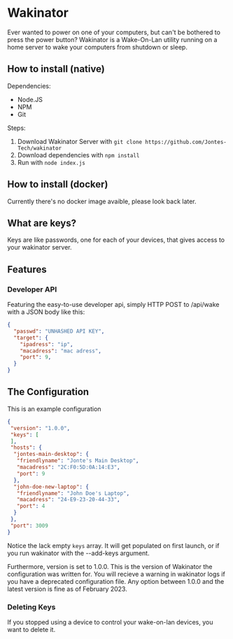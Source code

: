 # Wakinator
Ever wanted to power on one of your computers, but can't be bothered to press the power button?
Wakinator is a Wake-On-Lan utility running on a home server to wake your computers from shutdown or sleep.

## How to install (native)
Dependencies:
- Node.JS
- NPM
- Git

Steps:
1. Download Wakinator Server with `git clone https://github.com/Jontes-Tech/wakinator` 
2. Download dependencies with `npm install` 
3. Run with `node index.js`

## How to install (docker) 
Currently there's no docker image avaible, please look back later.

## What are keys?
Keys are like passwords, one for each of your devices, that gives access to your wakinator server.

## Features
### Developer API
Featuring the easy-to-use developer api, simply HTTP POST to /api/wake with a JSON body like this:
```json
{
  "passwd": "UNHASHED API KEY",
  "target": {
    "ipadress": "ip",
    "macadress": "mac adress",
    "port": 9,
  }
}
```

## The Configuration
This is an example configuration
```json
{
 "version": "1.0.0",
 "keys": [
 ],
 "hosts": {
  "jontes-main-desktop": {
   "friendlyname": "Jonte's Main Desktop",
   "macadress": "2C:F0:5D:0A:14:E3",
   "port": 9
  },
  "john-doe-new-laptop": {
   "friendlyname": "John Doe's Laptop",
   "macadress": "24-E9-23-20-44-33",
   "port": 4
  }
 },
 "port": 3009
}
```
Notice the lack empty `keys` array. It will get populated on first launch, or if you run wakinator with the --add-keys argument.

Furthermore, version is set to 1.0.0. This is the version of Wakinator the configuration was written for. You will recieve a warning in wakinator logs if you have a deprecated configuration file. Any option between 1.0.0 and the latest version is fine as of February 2023.

### Deleting Keys
If you stopped using a device to control your wake-on-lan devices, you want to delete it.
